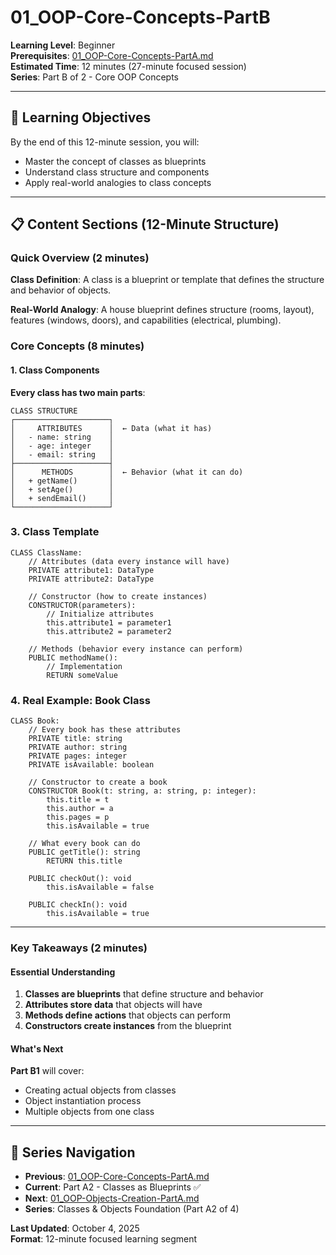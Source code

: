 # 01_OOP-Core-Concepts-PartB

**Learning Level**: Beginner  
**Prerequisites**: [01_OOP-Core-Concepts-PartA.md](01_OOP-Core-Concepts-PartA.md)  
**Estimated Time**: 12 minutes (27-minute focused session)  
**Series**: Part B of 2 - Core OOP Concepts

---

## 🎯 Learning Objectives

By the end of this 12-minute session, you will:

- Master the concept of classes as blueprints
- Understand class structure and components
- Apply real-world analogies to class concepts

---

## 📋 Content Sections (12-Minute Structure)

### Quick Overview (2 minutes)

**Class Definition**: A class is a blueprint or template that defines the structure and behavior of objects.

**Real-World Analogy**: A house blueprint defines structure (rooms, layout), features (windows, doors), and capabilities (electrical, plumbing).

### Core Concepts (8 minutes)

#### **1. Class Components**

**Every class has two main parts**:

```text
CLASS STRUCTURE
┌─────────────────────┐
│     ATTRIBUTES      │  ← Data (what it has)
│   - name: string    │
│   - age: integer    │
│   - email: string   │
├─────────────────────┤
│      METHODS        │  ← Behavior (what it can do)
│   + getName()       │
│   + setAge()        │
│   + sendEmail()     │
└─────────────────────┘
```

### **3. Class Template**

```pseudocode
CLASS ClassName:
    // Attributes (data every instance will have)
    PRIVATE attribute1: DataType
    PRIVATE attribute2: DataType
    
    // Constructor (how to create instances)
    CONSTRUCTOR(parameters):
        // Initialize attributes
        this.attribute1 = parameter1
        this.attribute2 = parameter2
    
    // Methods (behavior every instance can perform)
    PUBLIC methodName():
        // Implementation
        RETURN someValue
```

### **4. Real Example: Book Class**

```pseudocode
CLASS Book:
    // Every book has these attributes
    PRIVATE title: string
    PRIVATE author: string
    PRIVATE pages: integer
    PRIVATE isAvailable: boolean
    
    // Constructor to create a book
    CONSTRUCTOR Book(t: string, a: string, p: integer):
        this.title = t
        this.author = a
        this.pages = p
        this.isAvailable = true
    
    // What every book can do
    PUBLIC getTitle(): string
        RETURN this.title
    
    PUBLIC checkOut(): void
        this.isAvailable = false
    
    PUBLIC checkIn(): void
        this.isAvailable = true
```

---

### Key Takeaways (2 minutes)

#### **Essential Understanding**

1. **Classes are blueprints** that define structure and behavior
2. **Attributes store data** that objects will have
3. **Methods define actions** that objects can perform
4. **Constructors create instances** from the blueprint

#### **What's Next**

**Part B1** will cover:

- Creating actual objects from classes
- Object instantiation process
- Multiple objects from one class

---

## 🔗 Series Navigation

- **Previous**: [01_OOP-Core-Concepts-PartA.md](01_OOP-Core-Concepts-PartA.md)
- **Current**: Part A2 - Classes as Blueprints ✅
- **Next**: [01_OOP-Objects-Creation-PartA.md](01_OOP-Objects-Creation-PartA.md)
- **Series**: Classes & Objects Foundation (Part A2 of 4)

**Last Updated**: October 4, 2025  
**Format**: 12-minute focused learning segment


